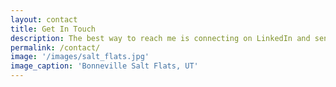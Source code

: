 ```yaml
---
layout: contact
title: Get In Touch
description: The best way to reach me is connecting on LinkedIn and sending me a message there. However, you're welcome to submit a message here and I should receive it. 
permalink: /contact/
image: '/images/salt_flats.jpg'
image_caption: 'Bonneville Salt Flats, UT'
---
```


